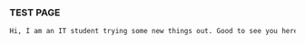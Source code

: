 ### TEST PAGE

````markdown
Hi, I am an IT student trying some new things out. Good to see you here :smile:

